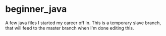 beginner_java
=============

A few java files I started my career off in.
This is a temporary slave branch, that will feed to the master branch when I'm done editing this.
